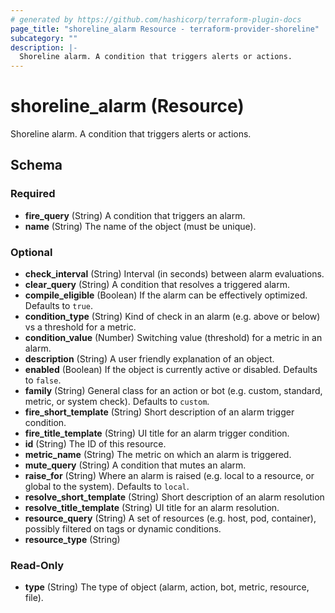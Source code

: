```yaml
---
# generated by https://github.com/hashicorp/terraform-plugin-docs
page_title: "shoreline_alarm Resource - terraform-provider-shoreline"
subcategory: ""
description: |-
  Shoreline alarm. A condition that triggers alerts or actions.
---
```


# shoreline_alarm (Resource)

Shoreline alarm. A condition that triggers alerts or actions.



<!-- schema generated by tfplugindocs -->
## Schema

### Required

- **fire_query** (String) A condition that triggers an alarm.
- **name** (String) The name of the object (must be unique).

### Optional

- **check_interval** (String) Interval (in seconds) between alarm evaluations.
- **clear_query** (String) A condition that resolves a triggered alarm.
- **compile_eligible** (Boolean) If the alarm can be effectively optimized. Defaults to `true`.
- **condition_type** (String) Kind of check in an alarm (e.g. above or below) vs a threshold for a metric.
- **condition_value** (Number) Switching value (threshold) for a metric in an alarm.
- **description** (String) A user friendly explanation of an object.
- **enabled** (Boolean) If the object is currently active or disabled. Defaults to `false`.
- **family** (String) General class for an action or bot (e.g. custom, standard, metric, or system check). Defaults to `custom`.
- **fire_short_template** (String) Short description of an alarm trigger condition.
- **fire_title_template** (String) UI title for an alarm trigger condition.
- **id** (String) The ID of this resource.
- **metric_name** (String) The metric on which an alarm is triggered.
- **mute_query** (String) A condition that mutes an alarm.
- **raise_for** (String) Where an alarm is raised (e.g. local to a resource, or global to the system). Defaults to `local`.
- **resolve_short_template** (String) Short description of an alarm resolution
- **resolve_title_template** (String) UI title for an alarm resolution.
- **resource_query** (String) A set of resources (e.g. host, pod, container), possibly filtered on tags or dynamic conditions.
- **resource_type** (String)

### Read-Only

- **type** (String) The type of object (alarm, action, bot, metric, resource, file).



